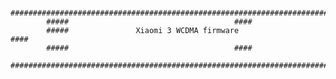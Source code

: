 


						





			##############################################################################	
			#####									  ####	
			#####			    Xiaomi 3 WCDMA firmware                       ####
			#####									  ####
			##############################################################################  
